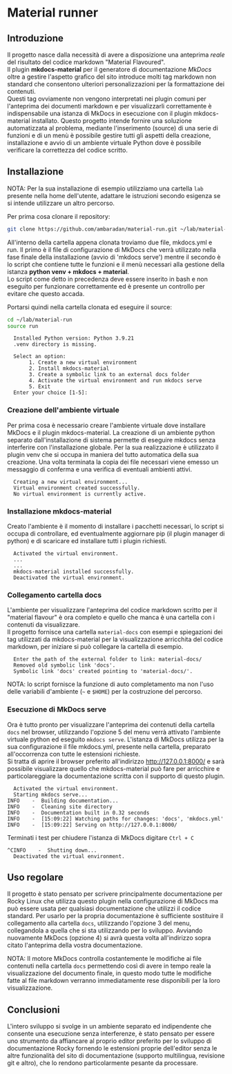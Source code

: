 <!--vale off-->

# Material runner

## Introduzione

Il progetto nasce dalla necessità di avere a disposizione una anteprima *reale* del risultato del codice markdown "Material Flavoured".  
Il plugin **mkdocs-material** per il generatore di documentazione *MkDocs* oltre a gestire l'aspetto grafico del sito introduce molti tag markdown non standard che consentono ulteriori personalizzazioni per la formattazione dei contenuti.  
Questi tag ovviamente non vengono interpretati nei plugin comuni per l'anteprima dei documenti markdown e per visualizzarli correttamente è indispensabile una istanza di MkDocs in esecuzione con il plugin mkdocs-material installato.
Questo progetto intende fornire una soluzione automatizzata al problema, mediante l'inserimento (source) di una serie di funzioni e di un menù è possibile gestire tutti gli aspetti della creazione, installazione e avvio di un ambiente virtuale Python dove è possibile verificare la correttezza del codice scritto.

## Installazione

NOTA: Per la sua installazione di esempio utilizziamo una cartella `lab` presente nella home dell'utente, adattare le istruzioni secondo esigenza se si intende utilizzare un altro percorso.

Per prima cosa clonare il repository:

```bash
git clone https://github.com/ambaradan/material-run.git ~/lab/material-run
```

All'interno della cartella appena clonata troviamo due file, mkdocs.yml e run. Il primo è il file di configurazione di MkDocs che verrà utilizzato nella fase finale della installazione (avvio di 'mkdocs serve') mentre il secondo è lo script che contiene tutte le funzioni e il menù necessari alla gestione della istanza **python venv + mkdocs + material**.  
Lo script come detto in precedenza deve essere inserito in bash e non eseguito per funzionare correttamente ed è presente un controllo per evitare che questo accada.

Portarsi quindi nella cartella clonata ed eseguire il source:

```bash
cd ~/lab/material-run
source run
```

```text
  Installed Python version: Python 3.9.21
  .venv directory is missing.

  Select an option:
       1. Create a new virtual environment
       2. Install mkdocs-material
       3. Create a symbolic link to an external docs folder
       4. Activate the virtual environment and run mkdocs serve
       5. Exit
  Enter your choice [1-5]: 
```

### Creazione dell'ambiente virtuale

Per prima cosa è necessario creare l'ambiente virtuale dove installare MkDocs e il plugin mkdocs-material. La creazione di un ambiente python separato dall'installazione di sistema permette di eseguire mkdocs senza interferire con l'installazione globale. Per la sua realizzazione è utilizzato il plugin venv che si occupa in maniera del tutto automatica della sua creazione. Una volta terminata la copia dei file necessari viene emesso un messaggio di conferma e una verifica di eventuali ambienti attivi.

```text
  Creating a new virtual environment...
  Virtual environment created successfully.
  No virtual environment is currently active.
```

### Installazione mkdocs-material

Creato l'ambiente è il momento di installare i pacchetti necessari, lo script si occupa di controllare, ed eventualmente aggiornare pip (il plugin manager di python) e di scaricare ed installare tutti i plugin richiesti.

```text
  Activated the virtual environment.
  ...
  ...
  mkdocs-material installed successfully.
  Deactivated the virtual environment.
```

### Collegamento cartella docs

L'ambiente per visualizzare l'anteprima del codice markdown scritto per il "material flavour" è ora completo e quello che manca è una cartella con i contenuti da visualizzare.  
Il progetto fornisce una cartella `material-docs` con esempi e spiegazioni dei tag utilizzati da mkdocs-material per la visualizzazione arricchita del codice markdown, per iniziare si può collegare la cartella di esempio.

```text
  Enter the path of the external folder to link: material-docs/
  Removed old symbolic link 'docs'.
  Symbolic link 'docs' created pointing to 'material-docs/'.
```

NOTA: lo script fornisce la funzione di auto completamento ma non l'uso delle variabili d'ambiente (`~` e `$HOME`) per la costruzione del percorso.

### Esecuzione di MkDocs serve

Ora è tutto pronto per visualizzare l'anteprima dei contenuti della cartella `docs` nel browser, utilizzando l'opzione 5 del menu verrà attivato l'ambiente virtuale python ed eseguito `mkdocs serve`. L'istanza di MkDocs utilizza per la sua configurazione il file mkdocs.yml, presente nella cartella, preparato all'occorrenza con tutte le estensioni richieste.  
Si tratta di aprire il browser preferito all'indirizzo <http://127.0.0.1:8000/> e sarà possibile visualizzare quello che mkdocs-material può fare per arricchire e particolareggiare la documentazione scritta con il supporto di questo plugin.

```text
  Activated the virtual environment.
  Starting mkdocs serve...
INFO    -  Building documentation...
INFO    -  Cleaning site directory
INFO    -  Documentation built in 0.32 seconds
INFO    -  [15:09:22] Watching paths for changes: 'docs', 'mkdocs.yml'
INFO    -  [15:09:22] Serving on http://127.0.0.1:8000/
```

Terminati i test per chiudere l'istanza di MkDocs digitare `Ctrl + C`

```text
^CINFO    -  Shutting down...
  Deactivated the virtual environment.
```

## Uso regolare

Il progetto è stato pensato per scrivere principalmente documentazione per Rocky Linux che utilizza questo plugin nella configurazione di MkDocs ma può essere usata per qualsiasi documentazione che utilizzi il codice standard.
Per usarlo per la propria documentazione è sufficiente sostituire il collegamento alla cartella `docs`, utilizzando l'opzione 3 del menu, collegandola a quella che si sta utilizzando per lo sviluppo. Avviando nuovamente MkDocs (opzione 4) si avrà questa volta all'indirizzo sopra citato l'anteprima della vostra documentazione.

NOTA: Il motore MkDocs controlla costantemente le modifiche ai file contenuti nella cartella `docs` permettendo così di avere in tempo reale la visualizzazione del documento finale, in questo modo tutte le modifiche fatte al file markdown verranno immediatamente rese disponibili per la loro visualizzazione.

## Conclusioni

L'intero sviluppo si svolge in un ambiente separato ed indipendente che consente una esecuzione senza interferenze, è stato pensato per essere uno strumento da affiancare al proprio editor preferito per lo sviluppo di documentazione Rocky fornendo le estensioni proprie dell'editor senza le altre funzionalità del sito di documentazione (supporto multilingua, revisione git e altro), che lo rendono particolarmente pesante da processare.
